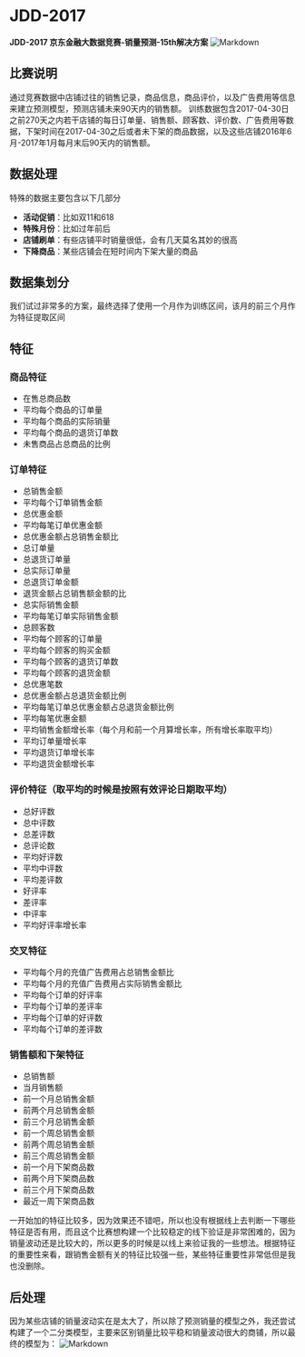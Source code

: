# JDD-2017
**JDD-2017 京东金融大数据竞赛-销量预测-15th解决方案**
![Markdown](http://i2.bvimg.com/620746/68825dc4d75e71fcs.png)

## 比赛说明
通过竞赛数据中店铺过往的销售记录，商品信息，商品评价，以及广告费用等信息来建立预测模型，预测店铺未来90天内的销售额。
训练数据包含2017-04-30日之前270天之内若干店铺的每日订单量、销售额、顾客数、评价数、广告费用等数据，下架时间在2017-04-30之后或者未下架的商品数据，以及这些店铺2016年6月-2017年1月每月末后90天内的销售额。

## 数据处理
特殊的数据主要包含以下几部分

+ **活动促销**：比如双11和618
+ **特殊月份**：比如过年前后
+ **店铺刷单**：有些店铺平时销量很低，会有几天莫名其妙的很高
+ **下降商品**：某些店铺会在短时间内下架大量的商品

## 数据集划分
我们试过非常多的方案，最终选择了使用一个月作为训练区间，该月的前三个月作为特征提取区间

## 特征

### 商品特征
+ 在售总商品数
+ 平均每个商品的订单量
+ 平均每个商品的实际销量
+ 平均每个商品的退货订单数
+ 未售商品占总商品的比例

### 订单特征
+ 总销售金额
+ 平均每个订单销售金额
+ 总优惠金额
+ 平均每笔订单优惠金额
+ 总优惠金额占总销售金额比
+ 总订单量
+ 总退货订单量
+ 总实际订单量
+ 总退货订单金额
+ 退货金额占总销售额金额的比
+ 总实际销售金额
+ 平均每笔订单实际销售金额
+ 总顾客数
+ 平均每个顾客的订单量
+ 平均每个顾客的购买金额
+ 平均每个顾客的退货订单数
+ 平均每个顾客的退货金额
+ 总优惠笔数
+ 总优惠金额占总退货金额比例
+ 平均每笔订单总优惠金额占总退货金额比例
+ 平均每笔优惠金额
+ 平均销售金额增长率（每个月和前一个月算增长率，所有增长率取平均）
+ 平均订单量增长率
+ 平均退货订单增长率
+ 平均退货金额增长率

### 评价特征（取平均的时候是按照有效评论日期取平均）
+ 总好评数
+ 总中评数
+ 总差评数
+ 总评论数
+ 平均好评数
+ 平均中评数
+ 平均差评数
+ 好评率
+ 差评率
+ 中评率
+ 平均好评率增长率

### 交叉特征
+ 平均每个月的充值广告费用占总销售金额比
+ 平均每个月的充值广告费用占实际销售金额比
+ 平均每个订单的好评率
+ 平均每个订单的差评率
+ 平均每个订单的好评数
+ 平均每个订单的差评数

### 销售额和下架特征
+ 总销售额
+ 当月销售额
+ 前一个月总销售金额
+ 前两个月总销售金额
+ 前三个月总销售金额
+ 前一个周总销售金额
+ 前两个周总销售金额
+ 前三个周总销售金额
+ 前一个月下架商品数
+ 前两个月下架商品数
+ 前三个月下架商品数
+ 最近一周下架商品数

一开始加的特征比较多，因为效果还不错吧，所以也没有根据线上去判断一下哪些特征是否有用，而且这个比赛想构建一个比较稳定的线下验证是非常困难的，因为销量波动还是比较大的，所以更多的时候是以线上来验证我的一些想法。根据特征的重要性来看，跟销售金额有关的特征比较强一些，某些特征重要性非常低但是我也没删除。

## 后处理

因为某些店铺的销量波动实在是太大了，所以除了预测销量的模型之外，我还尝试构建了一个二分类模型，主要来区别销量比较平稳和销量波动很大的商铺，所以最终的模型为：
![Markdown](http://i2.bvimg.com/620746/1b1eaf565bb477cas.png)










